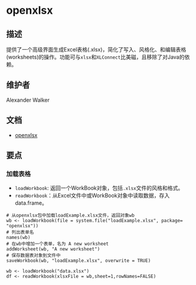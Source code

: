 # openxlsx

## 描述

提供了一个高级界面生成Excel表格(.xlsx)，简化了写入、风格化、和编辑表格(worksheets)的操作。功能可与`xlsx`和`XLConnect`比美磁，且移除了对Java的依赖。

## 维护者

Alexander Walker 

## 文档

- [openxlsx](https://mran.microsoft.com/web/packages/openxlsx/openxlsx.pdf)

## 要点

### 加载表格

- `loadWorkbook`: 返回一个WorkBook对象，包括`.xlsx`文件的风格和格式。
- `readWorkbook`：从Excel文件中或WorkBook对象中读取数据，存入data.frame。

```
# 从openxlsx包中加载loadExample.xlsx文件，返回对象wb
wb <- loadWorkbook(file = system.file("loadExample.xlsx", package= "openxlsx"))
# 列出表单名
names(wb) 
# 在wb中增加一个表单，名为 A new worksheet
addWorksheet(wb, "A new worksheet")
# 保存数据表对象到文件中
saveWorkbook(wb, "loadExample.xlsx", overwrite = TRUE)

wb <- loadWorkbook("data.xlsx")
df <- readWorkbook(xlsxFile = wb,sheet=1,rowNames=FALSE)
```
